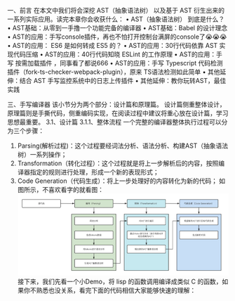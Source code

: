 一、前言
在本文中我们将会深挖 AST（抽象语法树） 以及基于 AST 衍生出来的一系列实际应用。读完本章你会收获什么：
  • AST（抽象语法树） 到底是什么？
  • AST基础：从零到一手撸一个功能完备的编译器
  • AST基础：Babel 的设计理念
  • AST的应用：手写console插件，再也不怕打开控制台满屏的console了😭😭😭
  • AST的应用： ES6 是如何转成 ES5 的？
  • AST的应用：30行代码依靠 AST 实现代码压缩
  • AST的应用：40行代码知晓 ESLint 的工作原理
  • AST的应用：手写 按需加载插件 ，同事看了都说666
  • AST的应用：手写 Typescript 代码检测插件（fork-ts-checker-webpack-plugin），原来 TS语法检测如此简单
  • 其他延伸：结合 AST 手写监控系统中的日志上传插件
  • 其他延伸：教你玩转AST，最佳实践

三、手写编译器
该小节分为两个部分：设计篇和原理篇。
设计篇侧重整体设计，原理篇则是手撕代码，侧重编码实现，在阅读过程中建议将重心放在设计篇，学习思想最重要。
3.1、设计篇
3.1.1、整体流程
一个完整的编译器整体执行过程可以分为三个步骤：
  1. Parsing(解析过程)：这个过程要经词法分析、语法分析、构建AST（抽象语法树）一系列操作；
  2. Transformation（转化过程）：这个过程就是将上一步解析后的内容，按照编译器指定的规则进行处理，形成一个新的表现形式；
  3. Code Generation（代码生成）：将上一步处理好的内容转化为新的代码；
如图所示，不喜欢看字的就看图：
![alt text](image.png)
接下来，我们先看一个小Demo，将 lisp 的函数调用编译成类似 C 的函数，如果你不熟悉也没关系，看完下面的代码相信大家能够快速的理解：

